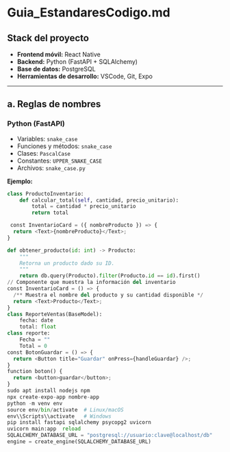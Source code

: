 #  Guia_EstandaresCodigo.md

##  Stack del proyecto

- **Frontend móvil:** React Native   
- **Backend:** Python (FastAPI + SQLAlchemy)  
- **Base de datos:** PostgreSQL  
- **Herramientas de desarrollo:**  VSCode, Git, Expo

---

## a.  Reglas de nombres

### Python (FastAPI)

- Variables: `snake_case`
- Funciones y métodos: `snake_case`
- Clases: `PascalCase`
- Constantes: `UPPER_SNAKE_CASE`
- Archivos: `snake_case.py`

**Ejemplo:**
```python
class ProductoInventario:
    def calcular_total(self, cantidad, precio_unitario):
        total = cantidad * precio_unitario
        return total

 const InventarioCard = ({ nombreProducto }) => {
  return <Text>{nombreProducto}</Text>;
}

def obtener_producto(id: int) -> Producto:
    """
    Retorna un producto dado su ID.
    """
    return db.query(Producto).filter(Producto.id == id).first()
// Componente que muestra la información del inventario
const InventarioCard = () => {
  /** Muestra el nombre del producto y su cantidad disponible */
  return <Text>Producto</Text>;
}
class ReporteVentas(BaseModel):
    fecha: date
    total: float
class reporte:
    Fecha = ""
    Total = 0
const BotonGuardar = () => {
  return <Button title="Guardar" onPress={handleGuardar} />;
}
function boton() {
  return <button>guardar</button>;
}
sudo apt install nodejs npm
npx create-expo-app nombre-app
python -m venv env
source env/bin/activate  # Linux/macOS
env\\Scripts\\activate   # Windows
pip install fastapi sqlalchemy psycopg2 uvicorn
uvicorn main:app  reload
SQLALCHEMY_DATABASE_URL = "postgresql://usuario:clave@localhost/db"
engine = create_engine(SQLALCHEMY_DATABASE_URL)







